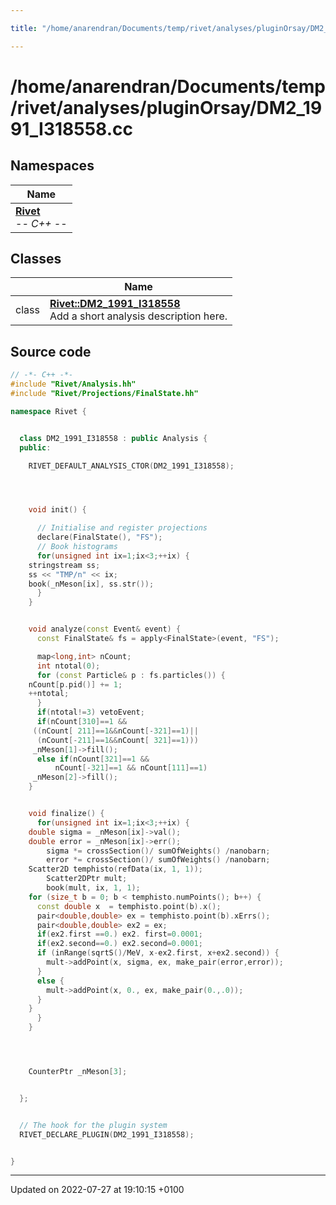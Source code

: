 ```yaml
---

title: "/home/anarendran/Documents/temp/rivet/analyses/pluginOrsay/DM2_1991_I318558.cc"

---
```


# /home/anarendran/Documents/temp/rivet/analyses/pluginOrsay/DM2_1991_I318558.cc



## Namespaces

| Name           |
| -------------- |
| **[Rivet](http://example.org/namespaces/namespacerivet/)** <br>-*- C++ -*-  |

## Classes

|                | Name           |
| -------------- | -------------- |
| class | **[Rivet::DM2_1991_I318558](http://example.org/classes/classrivet_1_1dm2__1991__i318558/)** <br>Add a short analysis description here.  |




## Source code

```cpp
// -*- C++ -*-
#include "Rivet/Analysis.hh"
#include "Rivet/Projections/FinalState.hh"

namespace Rivet {


  class DM2_1991_I318558 : public Analysis {
  public:

    RIVET_DEFAULT_ANALYSIS_CTOR(DM2_1991_I318558);




    void init() {

      // Initialise and register projections
      declare(FinalState(), "FS");
      // Book histograms
      for(unsigned int ix=1;ix<3;++ix) {
    stringstream ss;
    ss << "TMP/n" << ix;
    book(_nMeson[ix], ss.str());
      }
    }


    void analyze(const Event& event) {
      const FinalState& fs = apply<FinalState>(event, "FS");

      map<long,int> nCount;
      int ntotal(0);
      for (const Particle& p : fs.particles()) {
    nCount[p.pid()] += 1;
    ++ntotal;
      }
      if(ntotal!=3) vetoEvent;
      if(nCount[310]==1 &&
     ((nCount[ 211]==1&&nCount[-321]==1)||
      (nCount[-211]==1&&nCount[ 321]==1)))
     _nMeson[1]->fill();
      else if(nCount[321]==1 &&
          nCount[-321]==1 && nCount[111]==1)
     _nMeson[2]->fill();
    }


    void finalize() {
      for(unsigned int ix=1;ix<3;++ix) {
    double sigma = _nMeson[ix]->val();
    double error = _nMeson[ix]->err();
        sigma *= crossSection()/ sumOfWeights() /nanobarn;
        error *= crossSection()/ sumOfWeights() /nanobarn; 
    Scatter2D temphisto(refData(ix, 1, 1));
        Scatter2DPtr mult;
        book(mult, ix, 1, 1);
    for (size_t b = 0; b < temphisto.numPoints(); b++) {
      const double x  = temphisto.point(b).x();
      pair<double,double> ex = temphisto.point(b).xErrs();
      pair<double,double> ex2 = ex;
      if(ex2.first ==0.) ex2. first=0.0001;
      if(ex2.second==0.) ex2.second=0.0001;
      if (inRange(sqrtS()/MeV, x-ex2.first, x+ex2.second)) {
        mult->addPoint(x, sigma, ex, make_pair(error,error));
      }
      else {
        mult->addPoint(x, 0., ex, make_pair(0.,.0));
      }
    }
      }
    }




    CounterPtr _nMeson[3];


  };


  // The hook for the plugin system
  RIVET_DECLARE_PLUGIN(DM2_1991_I318558);


}
```


-------------------------------

Updated on 2022-07-27 at 19:10:15 +0100
